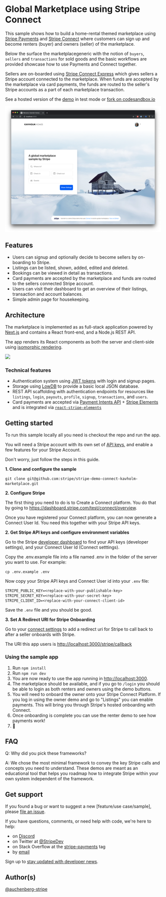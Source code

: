 # Global Marketplace using Stripe Connect

This sample shows how to build a home-rental themed marketplace using [Stripe Payments](http://stripe.com/payments) and [Stripe Connect](https://stripe.com/connect) where customers can sign up and become renters (buyer) and owners (seller) of the marketplace.

Below the surface the marketplacegeneric with the notion of `buyers`, `sellers` and `transactions` for sold goods and the basic workflows are provided showcase how to use Payments and Connect together.

Sellers are on-boarded using [Stripe Connect Express](https://stripe.com/connect/express) which gives sellers a Stripe account connected to the marketplace. When funds are accepted by the marketplace via card payments, the funds are routed to the seller's Stripe accounts as a part of each marketplace transaction.

See a hosted version of the [demo](https://kavholm.com/) in test mode or [fork on codesandbox.io](https://codesandbox.io/s/github/stripe/stripe-demo-connect-kavholm-marketplace)

<img src="./demo.png" alt="Preview of recipe" align="center">

## Features

- Users can signup and optionally decide to become sellers by on-boarding to Stripe.
- Listings can be listed, shown, added, edited and deleted.
- Bookings can be viewed in detail as transactions.
- Card payments are accepted by the marketplace and funds are routed to the sellers connected Stripe account.
- Users can visit their dashboard to get an overview of their listings, transaction and account balances.
- Simple admin page for housekeeping.

## Architecture

The marketplace is implemented as as full-stack application powered by [Next.js](https://nextjs.org/) and contains a React front-end, and a Node.js REST API.

The app renders its React components as both the server and client-side using [isomorphic rendering](https://matwrites.com/universal-react-apps-start-with-next-js/).

![](https://matwrites.com/wp-content/uploads/2017/06/Isomorphic-web-apps.png)

### Technical features

- Authentication system using [JWT tokens](https://jwt.io/) with login and signup pages.
- Storage using [LowDB](https://github.com/typicode/lowdb) to provide a basic local JSON database.
- REST API scaffolding with authentication endpoints for resources like `listings`, `login`, `payouts`, `profile`, `signup`, `transactions`, and `users`.
- Card payments are accepted via [Payment Intents API](https://stripe.com/docs/payments/payment-intents) + [Stripe Elements](https://stripe.com/payments/elements) and is integrated via [`react-stripe-elements`](https://github.com/stripe/react-stripe-elements)

## Getting started

To run this sample locally all you need is checkout the repo and run the app.

You will need a Stripe account with its own set of [API keys](https://stripe.com/docs/development#api-keys), and enable a few features for your Stripe Account. 

Don't worry, just follow the steps in this guide.

**1. Clone and configure the sample**

```
git clone git@github.com:stripe/stripe-demo-connect-kavholm-marketplace.git
```

**2. Configure Stripe**

The first thing you need to do is to Create a Connect platform. You do that by going to https://dashboard.stripe.com/test/connect/overview.

Once you have registered your Connect platform, you can now generate a Connect User Id. You need this together with your Stripe API keys.

**2. Get Stripe API keys and configure environment variables**

Go to the Stripe [developer dashboard](https://dashboard.stripe.com/apikeys) to find your API keys (developer settings), and your Connect User Id (Connect setttings). 

Copy the .env.example file into a file named .env in the folder of the server you want to use. For example:

```
cp .env.example .env
```

Now copy your Stripe API keys and Connect User id into your `.env` file:

```
STRIPE_PUBLIC_KEY=<replace-with-your-publishable-key>
STRIPE_SECRET_KEY=<replace-with-your-secret-key>
STRIPE_CLIENT_ID=<replace-with-your-connect-client-id>
```

Save the `.env` file and you should be good.

**3.  Set A Redirect URI for Stripe Onboarding**

Go to your [connect settings](https://dashboard.stripe.com/settings/applications) to add a redirect uri for Stripe to call back to after a seller onboards with Stripe. 

The URI this app users is [http://localhost:3000/stripe/callback](http://localhost:3000/stripe/callback)

### Using the sample app

1. Run `npm install`
1. Run `npm run dev`
1. You are now ready to use the app running in [http://localhost:3000](http://localhost:3000).
1. The marketplace should be available, and if you go to `/login` you should be able to login as both renters and owners using the demo buttons.
1. You will need to onboard the owner onto your Stripe Connect Platform. If you log in using the owner demo and go to "Listings" you can enable payments. This will bring you through Stripe's hosted onboarding with Connect. 
1. Once onboarding is complete you can use the renter demo to see how payments work!
1. 🎉

## FAQ

Q: Why did you pick these frameworks?

A: We chose the most minimal framework to convey the key Stripe calls and concepts you need to understand. These demos are meant as an educational tool that helps you roadmap how to integrate Stripe within your own system independent of the framework.

## Get support

If you found a bug or want to suggest a new [feature/use case/sample], please [file an issue](../../issues).

If you have questions, comments, or need help with code, we're here to help:
- on [Discord](https://stripe.com/go/developer-chat)
- on Twitter at [@StripeDev](https://twitter.com/StripeDev)
- on Stack Overflow at the [stripe-payments](https://stackoverflow.com/tags/stripe-payments/info) tag
- by [email](mailto:support+github@stripe.com)

Sign up to [stay updated with developer news](https://go.stripe.global/dev-digest).

## Author(s)

[@auchenberg-stripe](https://twitter.com/auchenberg)

